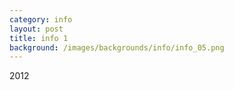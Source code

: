 ```yaml
---
category: info
layout: post
title: info 1
background: /images/backgrounds/info/info_05.png
---
```


2012